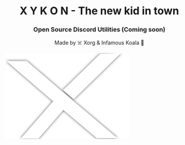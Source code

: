 <h1 align="center">X Y K O N - The new kid in town</h1>
<h3 align="center">Open Source Discord Utilities (Coming soon)</h3>

<p align="center">Made by ☠️ Xorg & Infamous Koala 🐨</p>

![image](/Resources/logo.png)
